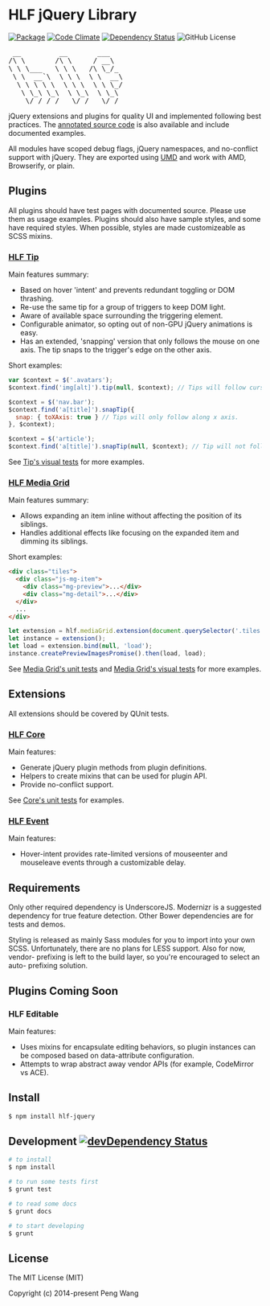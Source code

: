 # HLF jQuery Library

[![Package](https://img.shields.io/npm/v/hlf-jquery.svg?style=flat)](https://www.npmjs.com/package/hlf-jquery)
[![Code Climate](https://codeclimate.com/github/hlfcoding/hlf-jquery/badges/gpa.svg)](https://codeclimate.com/github/hlfcoding/hlf-jquery)
[![Dependency Status](https://img.shields.io/david/hlfcoding/hlf-jquery.svg)](https://david-dm.org/hlfcoding/hlf-jquery#info=dependencies)
![GitHub License](https://img.shields.io/github/license/hlfcoding/hlf-jquery.svg)

<pre>
 __         __       ___
/\ \       /\ \     / __\
\ \ \___   \ \ \   /\ \_/_
 \ \  __`\  \ \ \  \ \  __\
  \ \ \ \ \  \ \ \  \ \ \_/
   \ \_\ \_\  \ \_\  \ \_\
    \/_/ /_/   \/_/   \/_/
</pre>

jQuery extensions and plugins for quality UI and implemented following best
practices. The [annotated source code][] is also available and include
documented examples.

All modules have scoped debug flags, jQuery namespaces, and no-conflict support
with jQuery. They are exported using [UMD]() and work with AMD, Browserify, or
plain.

## Plugins

All plugins should have test pages with documented source. Please use them as
usage examples. Plugins should also have sample styles, and some have required
styles. When possible, styles are made customizeable as SCSS mixins.

### [HLF Tip][]

Main features summary:

- Based on hover 'intent' and prevents redundant toggling or DOM thrashing.
- Re-use the same tip for a group of triggers to keep DOM light.
- Aware of available space surrounding the triggering element.
- Configurable animator, so opting out of non-GPU jQuery animations is easy.
- Has an extended, 'snapping' version that only follows the mouse on one axis.
  The tip snaps to the trigger's edge on the other axis.

Short examples:

```js
var $context = $('.avatars');
$context.find('img[alt]').tip(null, $context); // Tips will follow cursor.

$context = $('nav.bar');
$context.find('a[title]').snapTip({
  snap: { toXAxis: true } // Tips will only follow along x axis.
}, $context);

$context = $('article');
$context.find('a[title]').snapTip(null, $context); // Tip will not follow.
```

See [Tip's visual tests][] for more examples.

### [HLF Media Grid][]

Main features summary:

- Allows expanding an item inline without affecting the position of its siblings.
- Handles additional effects like focusing on the expanded item and dimming its
  siblings.

Short examples:

```html
<div class="tiles">
  <div class="js-mg-item">
    <div class="mg-preview">...</div>
    <div class="mg-detail">...</div>
  </div>
  ...
</div>
```

```js
let extension = hlf.mediaGrid.extension(document.querySelector('.tiles'));
let instance = extension();
let load = extension.bind(null, 'load');
instance.createPreviewImagesPromise().then(load, load);
```

See [Media Grid's unit tests][] and [Media Grid's visual tests][] for more
examples.

## Extensions

All extensions should be covered by QUnit tests.

### [HLF Core][]

Main features:

- Generate jQuery plugin methods from plugin definitions.
- Helpers to create mixins that can be used for plugin API.
- Provide no-conflict support.

See [Core's unit tests][] for examples.

### [HLF Event][]

Main features:

- Hover-intent provides rate-limited versions of mouseenter and mouseleave
  events through a customizable delay.

## Requirements

Only other required dependency is UnderscoreJS. Modernizr is a suggested
dependency for true feature detection. Other Bower dependencies are for tests
and demos.

Styling is released as mainly Sass modules for you to import into your own SCSS.
Unfortunately, there are no plans for LESS support. Also for now, vendor-
prefixing is left to the build layer, so you're encouraged to select an auto-
prefixing solution.

## Plugins Coming Soon

### HLF Editable

Main features:

- Uses mixins for encapsulate editing behaviors, so plugin instances can be
  composed based on data-attribute configuration.
- Attempts to wrap abstract away vendor APIs (for example, CodeMirror vs ACE).

## Install

```bash
$ npm install hlf-jquery
```

## Development [![devDependency Status](https://img.shields.io/david/dev/hlfcoding/hlf-jquery.svg)](https://david-dm.org/hlfcoding/hlf-jquery#info=devDependencies)

```bash
# to install
$ npm install

# to run some tests first
$ grunt test

# to read some docs
$ grunt docs

# to start developing
$ grunt
```

## License

The MIT License (MIT)

Copyright (c) 2014-present Peng Wang


[UMD]: https://github.com/umdjs/umd
[annotated source code]: http://hlfcoding.github.io/hlf-jquery/docs/index.html
[HLF Tip]: http://hlfcoding.github.io/hlf-jquery/docs/src/js/jquery.hlf.tip.html
[Tip's visual tests]: http://hlfcoding.github.io/hlf-jquery/tests/tip.visual.html
[HLF Media Grid]: http://hlfcoding.github.io/hlf-jquery/docs/src/js/jquery.hlf.media-grid.html
[Media Grid's unit tests]: http://hlfcoding.github.io/hlf-jquery/tests/media-grid.unit.html
[Media Grid's visual tests]: http://hlfcoding.github.io/hlf-jquery/tests/media-grid.visual.html
[HLF Core]: http://hlfcoding.github.io/hlf-jquery/docs/src/js/jquery.extension.hlf.core.html
[Core's unit tests]: http://hlfcoding.github.io/hlf-jquery/tests/core.unit.html
[HLF Event]: http://hlfcoding.github.io/hlf-jquery/docs/src/js/jquery.extension.hlf.event.html
[HLF Editable]: http://hlfcoding.github.io/hlf-jquery/docs/src/js/jquery.hlf.editable.html
[Editable's visual tests]: http://hlfcoding.github.io/hlf-jquery/tests/editable.visual.html
